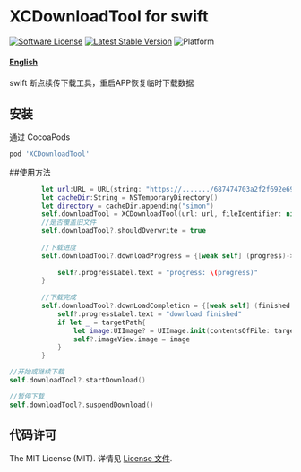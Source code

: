 # XCDownloadTool for swift

[![Software License](https://img.shields.io/badge/license-MIT-brightgreen.svg)](LICENSE.md)
[![Latest Stable Version](http://img.shields.io/cocoapods/v/XCDownloadTool.svg)](https://github.com/wuchun4/XCDownloadTool)
![Platform](http://img.shields.io/cocoapods/p/XCDownloadTool.svg)





#### [English](https://github.com/wuchun4/XCDownloadTool/blob/master/README_EN.md)

swift 断点续传下载工具，重启APP恢复临时下载数据

## 安装
通过 CocoaPods

```ruby
pod 'XCDownloadTool'
```

##使用方法
```swift
        let url:URL = URL(string: "https://......./687474703a2f2f692e696d6775722e636f6d2f30684a384d7a572e676966")!
        let cacheDir:String = NSTemporaryDirectory()
        let directory = cacheDir.appending("simon")
        self.downloadTool = XCDownloadTool(url: url, fileIdentifier: nil, targetDirectory: directory, shouldResume: true)
        //是否覆盖旧文件
        self.downloadTool?.shouldOverwrite = true
        
        //下载进度        
        self.downloadTool?.downloadProgress = {[weak self] (progress)-> Void in
            
            self?.progressLabel.text = "progress: \(progress)"
        }
        
        //下载完成
        self.downloadTool?.downLoadCompletion = {[weak self] (finished:Bool ,targetPath:String?, error:Error?) -> Void in
            self?.progressLabel.text = "download finished"
            if let _ = targetPath{
                let image:UIImage? = UIImage.init(contentsOfFile: targetPath!)
                self?.imageView.image = image
            }
        }
```

```swift
//开始或继续下载
self.downloadTool?.startDownload()
```

```swift
//暂停下载
self.downloadTool?.suspendDownload()
```

## 代码许可

The MIT License (MIT). 详情见 [License 文件](https://github.com/wuchun4/XCDownloadTool/blob/master/LICENSE).
